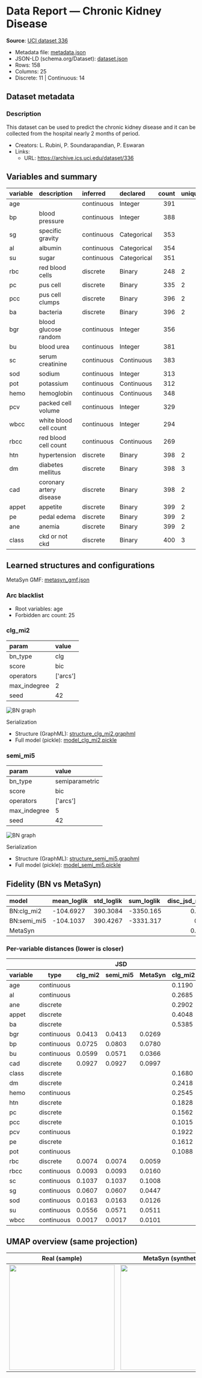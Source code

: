 # Data Report — Chronic Kidney Disease

**Source**: [UCI dataset 336](https://archive.ics.uci.edu/dataset/336)

- Metadata file: [metadata.json](metadata.json)
- JSON-LD (schema.org/Dataset): [dataset.json](dataset.json)
- Rows: 158
- Columns: 25
- Discrete: 11  |  Continuous: 14

## Dataset metadata


### Description

This dataset can be used to predict the chronic kidney disease and it can be collected from the hospital nearly 2 months of period.

- Creators: L. Rubini, P. Soundarapandian, P. Eswaran
- Links:
  - URL: https://archive.ics.uci.edu/dataset/336
## Variables and summary

| variable   | description             | inferred   | declared    |   count | unique   | top        | freq   | mean                | std                  | min    | 25%    | 50%                | 75%    | max     |
|:-----------|:------------------------|:-----------|:------------|--------:|:---------|:-----------|:-------|:--------------------|:---------------------|:-------|:-------|:-------------------|:-------|:--------|
| age        |                         | continuous | Integer     |     391 |          |            |        | 51.48337595907928   | 17.16971408926224    | 2.0    | 42.0   | 55.0               | 64.5   | 90.0    |
| bp         | blood pressure          | continuous | Integer     |     388 |          |            |        | 76.46907216494846   | 13.683637493525255   | 50.0   | 70.0   | 80.0               | 80.0   | 180.0   |
| sg         | specific gravity        | continuous | Categorical |     353 |          |            |        | 1.0174079320113314  | 0.005716616974376362 | 1.005  | 1.01   | 1.02               | 1.02   | 1.025   |
| al         | albumin                 | continuous | Categorical |     354 |          |            |        | 1.0169491525423728  | 1.3526789127628434   | 0.0    | 0.0    | 0.0                | 2.0    | 5.0     |
| su         | sugar                   | continuous | Categorical |     351 |          |            |        | 0.45014245014245013 | 1.099191251885409    | 0.0    | 0.0    | 0.0                | 0.0    | 5.0     |
| rbc        | red blood cells         | discrete   | Binary      |     248 | 2        | normal     | 201    |                     |                      |        |        |                    |        |         |
| pc         | pus cell                | discrete   | Binary      |     335 | 2        | normal     | 259    |                     |                      |        |        |                    |        |         |
| pcc        | pus cell clumps         | discrete   | Binary      |     396 | 2        | notpresent | 354    |                     |                      |        |        |                    |        |         |
| ba         | bacteria                | discrete   | Binary      |     396 | 2        | notpresent | 374    |                     |                      |        |        |                    |        |         |
| bgr        | blood glucose random    | continuous | Integer     |     356 |          |            |        | 148.0365168539326   | 79.28171423511776    | 22.0   | 99.0   | 121.0              | 163.0  | 490.0   |
| bu         | blood urea              | continuous | Integer     |     381 |          |            |        | 57.425721784776904  | 50.5030058492225     | 1.5    | 27.0   | 42.0               | 66.0   | 391.0   |
| sc         | serum creatinine        | continuous | Continuous  |     383 |          |            |        | 3.072454308093995   | 5.741126066859781    | 0.4    | 0.9    | 1.3                | 2.8    | 76.0    |
| sod        | sodium                  | continuous | Integer     |     313 |          |            |        | 137.52875399361022  | 10.408752051798789   | 4.5    | 135.0  | 138.0              | 142.0  | 163.0   |
| pot        | potassium               | continuous | Continuous  |     312 |          |            |        | 4.62724358974359    | 3.1939041765566967   | 2.5    | 3.8    | 4.4                | 4.9    | 47.0    |
| hemo       | hemoglobin              | continuous | Continuous  |     348 |          |            |        | 12.526436781609195  | 2.9125866088267647   | 3.1    | 10.3   | 12.649999999999999 | 15.0   | 17.8    |
| pcv        | packed cell volume      | continuous | Integer     |     329 |          |            |        | 38.88449848024316   | 8.990104814740938    | 9.0    | 32.0   | 40.0               | 45.0   | 54.0    |
| wbcc       | white blood cell count  | continuous | Integer     |     294 |          |            |        | 8406.122448979591   | 2944.474190410339    | 2200.0 | 6500.0 | 8000.0             | 9800.0 | 26400.0 |
| rbcc       | red blood cell count    | continuous | Continuous  |     269 |          |            |        | 4.707434944237917   | 1.0253232655721793   | 2.1    | 3.9    | 4.8                | 5.4    | 8.0     |
| htn        | hypertension            | discrete   | Binary      |     398 | 2        | no         | 251    |                     |                      |        |        |                    |        |         |
| dm         | diabetes mellitus       | discrete   | Binary      |     398 | 3        | no         | 260    |                     |                      |        |        |                    |        |         |
| cad        | coronary artery disease | discrete   | Binary      |     398 | 2        | no         | 364    |                     |                      |        |        |                    |        |         |
| appet      | appetite                | discrete   | Binary      |     399 | 2        | good       | 317    |                     |                      |        |        |                    |        |         |
| pe         | pedal edema             | discrete   | Binary      |     399 | 2        | no         | 323    |                     |                      |        |        |                    |        |         |
| ane        | anemia                  | discrete   | Binary      |     399 | 2        | no         | 339    |                     |                      |        |        |                    |        |         |
| class      | ckd or not ckd          | discrete   | Binary      |     400 | 3        | ckd        | 248    |                     |                      |        |        |                    |        |         |

## Learned structures and configurations

MetaSyn GMF: [metasyn_gmf.json](metasyn_gmf.json)

### Arc blacklist

- Root variables: age
- Forbidden arc count: 25

### clg_mi2

| param        | value    |
|:-------------|:---------|
| bn_type      | clg      |
| score        | bic      |
| operators    | ['arcs'] |
| max_indegree | 2        |
| seed         | 42       |

![BN graph](bn_clg_mi2.png)

Serialization

- Structure (GraphML): [structure_clg_mi2.graphml](structure_clg_mi2.graphml)
- Full model (pickle): [model_clg_mi2.pickle](model_clg_mi2.pickle)

### semi_mi5

| param        | value          |
|:-------------|:---------------|
| bn_type      | semiparametric |
| score        | bic            |
| operators    | ['arcs']       |
| max_indegree | 5              |
| seed         | 42             |

![BN graph](bn_semi_mi5.png)

Serialization

- Structure (GraphML): [structure_semi_mi5.graphml](structure_semi_mi5.graphml)
- Full model (pickle): [model_semi_mi5.pickle](model_semi_mi5.pickle)

## Fidelity (BN vs MetaSyn)

| model       | mean_loglik   | std_loglik   | sum_loglik   |   disc_jsd_mean |   disc_jsd_median |   cont_ks_mean |   cont_w1_mean |
|:------------|:--------------|:-------------|:-------------|----------------:|------------------:|---------------:|---------------:|
| BN:clg_mi2  | -104.6927     | 390.3084     | -3350.165    |          0.0474 |            0.0556 |         0.2277 |        43.5847 |
| BN:semi_mi5 | -104.1037     | 390.4267     | -3331.317    |          0.048  |            0.0571 |         0.2266 |        43.5115 |
| MetaSyn     |               |              |              |          0.0439 |            0.0366 |         0.2971 |        42.9851 |

### Per-variable distances (lower is closer)

<table class="dataframe table per-var-dist">
  <thead>
    <tr>
      <th colspan="2" halign="left"></th>
      <th colspan="3" halign="left">JSD</th>
      <th colspan="3" halign="left">KS</th>
      <th colspan="3" halign="left">W1</th>
    </tr>
    <tr>
      <th>variable</th>
      <th>type</th>
      <th>clg_mi2</th>
      <th>semi_mi5</th>
      <th>MetaSyn</th>
      <th>clg_mi2</th>
      <th>semi_mi5</th>
      <th>MetaSyn</th>
      <th>clg_mi2</th>
      <th>semi_mi5</th>
      <th>MetaSyn</th>
    </tr>
  </thead>
  <tbody>
    <tr>
      <td>age</td>
      <td>continuous</td>
      <td></td>
      <td></td>
      <td></td>
      <td>0.1190</td>
      <td>0.1190</td>
      <td>0.1290</td>
      <td>2.4896</td>
      <td>2.4896</td>
      <td>2.6733</td>
    </tr>
    <tr>
      <td>al</td>
      <td>continuous</td>
      <td></td>
      <td></td>
      <td></td>
      <td>0.2685</td>
      <td>0.2685</td>
      <td>0.2515</td>
      <td>3.9719</td>
      <td>3.9719</td>
      <td>3.8294</td>
    </tr>
    <tr>
      <td>ane</td>
      <td>discrete</td>
      <td></td>
      <td></td>
      <td></td>
      <td>0.2902</td>
      <td>0.2842</td>
      <td>0.4062</td>
      <td>0.0018</td>
      <td>0.0018</td>
      <td>0.0018</td>
    </tr>
    <tr>
      <td>appet</td>
      <td>discrete</td>
      <td></td>
      <td></td>
      <td></td>
      <td>0.4048</td>
      <td>0.3828</td>
      <td>0.7188</td>
      <td>0.3551</td>
      <td>0.3544</td>
      <td>0.6631</td>
    </tr>
    <tr>
      <td>ba</td>
      <td>discrete</td>
      <td></td>
      <td></td>
      <td></td>
      <td>0.5385</td>
      <td>0.5465</td>
      <td>0.9375</td>
      <td>0.3201</td>
      <td>0.2672</td>
      <td>0.2766</td>
    </tr>
    <tr>
      <td>bgr</td>
      <td>continuous</td>
      <td>0.0413</td>
      <td>0.0413</td>
      <td>0.0269</td>
      <td></td>
      <td></td>
      <td></td>
      <td></td>
      <td></td>
      <td></td>
    </tr>
    <tr>
      <td>bp</td>
      <td>continuous</td>
      <td>0.0725</td>
      <td>0.0803</td>
      <td>0.0780</td>
      <td></td>
      <td></td>
      <td></td>
      <td></td>
      <td></td>
      <td></td>
    </tr>
    <tr>
      <td>bu</td>
      <td>continuous</td>
      <td>0.0599</td>
      <td>0.0571</td>
      <td>0.0366</td>
      <td></td>
      <td></td>
      <td></td>
      <td></td>
      <td></td>
      <td></td>
    </tr>
    <tr>
      <td>cad</td>
      <td>discrete</td>
      <td>0.0927</td>
      <td>0.0927</td>
      <td>0.0997</td>
      <td></td>
      <td></td>
      <td></td>
      <td></td>
      <td></td>
      <td></td>
    </tr>
    <tr>
      <td>class</td>
      <td>discrete</td>
      <td></td>
      <td></td>
      <td></td>
      <td>0.1680</td>
      <td>0.1720</td>
      <td>0.2750</td>
      <td>20.7643</td>
      <td>19.8176</td>
      <td>22.0449</td>
    </tr>
    <tr>
      <td>dm</td>
      <td>discrete</td>
      <td></td>
      <td></td>
      <td></td>
      <td>0.2418</td>
      <td>0.2418</td>
      <td>0.1908</td>
      <td>8.1714</td>
      <td>8.1714</td>
      <td>12.5436</td>
    </tr>
    <tr>
      <td>hemo</td>
      <td>continuous</td>
      <td></td>
      <td></td>
      <td></td>
      <td>0.2545</td>
      <td>0.2545</td>
      <td>0.2690</td>
      <td>0.4459</td>
      <td>0.4459</td>
      <td>0.8839</td>
    </tr>
    <tr>
      <td>htn</td>
      <td>discrete</td>
      <td></td>
      <td></td>
      <td></td>
      <td>0.1828</td>
      <td>0.1812</td>
      <td>0.2047</td>
      <td>2.2833</td>
      <td>2.4015</td>
      <td>2.3510</td>
    </tr>
    <tr>
      <td>pc</td>
      <td>discrete</td>
      <td></td>
      <td></td>
      <td></td>
      <td>0.1562</td>
      <td>0.1562</td>
      <td>0.1305</td>
      <td>1.5038</td>
      <td>1.5038</td>
      <td>1.4793</td>
    </tr>
    <tr>
      <td>pcc</td>
      <td>discrete</td>
      <td></td>
      <td></td>
      <td></td>
      <td>0.1015</td>
      <td>0.0880</td>
      <td>0.1615</td>
      <td>0.4363</td>
      <td>0.4297</td>
      <td>0.6653</td>
    </tr>
    <tr>
      <td>pcv</td>
      <td>continuous</td>
      <td></td>
      <td></td>
      <td></td>
      <td>0.1922</td>
      <td>0.2023</td>
      <td>0.1902</td>
      <td>2.0029</td>
      <td>1.8681</td>
      <td>2.2576</td>
    </tr>
    <tr>
      <td>pe</td>
      <td>discrete</td>
      <td></td>
      <td></td>
      <td></td>
      <td>0.1612</td>
      <td>0.1612</td>
      <td>0.1742</td>
      <td>567.2351</td>
      <td>567.2351</td>
      <td>551.8974</td>
    </tr>
    <tr>
      <td>pot</td>
      <td>continuous</td>
      <td></td>
      <td></td>
      <td></td>
      <td>0.1088</td>
      <td>0.1138</td>
      <td>0.1198</td>
      <td>0.2039</td>
      <td>0.2024</td>
      <td>0.2247</td>
    </tr>
    <tr>
      <td>rbc</td>
      <td>discrete</td>
      <td>0.0074</td>
      <td>0.0074</td>
      <td>0.0059</td>
      <td></td>
      <td></td>
      <td></td>
      <td></td>
      <td></td>
      <td></td>
    </tr>
    <tr>
      <td>rbcc</td>
      <td>continuous</td>
      <td>0.0093</td>
      <td>0.0093</td>
      <td>0.0160</td>
      <td></td>
      <td></td>
      <td></td>
      <td></td>
      <td></td>
      <td></td>
    </tr>
    <tr>
      <td>sc</td>
      <td>continuous</td>
      <td>0.1037</td>
      <td>0.1037</td>
      <td>0.1008</td>
      <td></td>
      <td></td>
      <td></td>
      <td></td>
      <td></td>
      <td></td>
    </tr>
    <tr>
      <td>sg</td>
      <td>continuous</td>
      <td>0.0607</td>
      <td>0.0607</td>
      <td>0.0447</td>
      <td></td>
      <td></td>
      <td></td>
      <td></td>
      <td></td>
      <td></td>
    </tr>
    <tr>
      <td>sod</td>
      <td>continuous</td>
      <td>0.0163</td>
      <td>0.0163</td>
      <td>0.0126</td>
      <td></td>
      <td></td>
      <td></td>
      <td></td>
      <td></td>
      <td></td>
    </tr>
    <tr>
      <td>su</td>
      <td>continuous</td>
      <td>0.0556</td>
      <td>0.0571</td>
      <td>0.0511</td>
      <td></td>
      <td></td>
      <td></td>
      <td></td>
      <td></td>
      <td></td>
    </tr>
    <tr>
      <td>wbcc</td>
      <td>continuous</td>
      <td>0.0017</td>
      <td>0.0017</td>
      <td>0.0101</td>
      <td></td>
      <td></td>
      <td></td>
      <td></td>
      <td></td>
      <td></td>
    </tr>
  </tbody>
</table>

## UMAP overview (same projection)

| Real (sample) | MetaSyn (synthetic) | BN: clg_mi2 | BN: semi_mi5 |
| --- | --- | --- | --- |
| <img src='umap_real.png' width='280'/> | <img src='umap_metasyn.png' width='280'/> | <img src='umap_bn_clg_mi2.png' width='280'/> | <img src='umap_bn_semi_mi5.png' width='280'/> |

